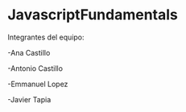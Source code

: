 # JavascriptFundamentals

Integrantes del equipo:

-Ana Castillo

-Antonio Castillo

-Emmanuel Lopez

-Javier Tapia
